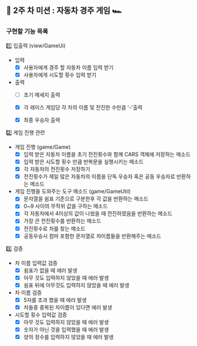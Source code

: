 

## 📌 2주 차 미션 : 자동차 경주 게임 🏎️

### 구현할 기능 목록

1️⃣ 입출력 (view/GameUi)

- 입력 
    - [x] 사용자에게 경주 할 자동차 이름 입력 받기
    - [x] 사용자에게 시도할 횟수 입력 받기

-  출력
    - [ ] 초기 메세지 출력
    - [x] 각 레이스 게임당 각 차의 이름 및 전진한 수만큼 '-'출력
    - [x] 최종 우승자 출력


2️⃣ 게임 진행 관련
    
- 게임 진행 (game/Game)
    - [x] 입력 받은 자동차 이름을 초기 전진횟수와 함께 CARS 객체에 저장하는 메소드
    - [x] 입력 받은 시도할 횟수 만큼 반복문을 실행시키는 메소드
    - [x] 각 자동차의 전진횟수 저장하기
    - [x] 전진횟수가 제일 많은 자동차의 이름을 단독 우승자 혹은 공동 우승자로 반환하는 메소드
    
- 게임 진행을 도와주는 도구 메소드 (game/GameUtil)
    - [x] 문자열을 쉼표 기준으로 구분한후 각 값을 반환하는 메소드
    - [x] 0~9 사이의 무작위 값을 구하는 메소드
    - [x] 각 자동차에서 4이상의 값이 나왔을 때 전진하였음을 반환하는 메소드
    - [x] 가장 큰 전진횟수를 반환하는 메소드
    - [x] 전진횟수로 차를 찾는 메소드
    - [x] 공동우승시 컴마 포함한 문자열로 차이름들을 반환해주는 메소드

3️⃣ 검증

- 차 이름 입력값 검증
    - [x] 쉼표가 없을 때 에러 발생
    - [x] 아무 것도 입력하지 않았을 때 에러 발생
    - [x] 쉼표 뒤에 아무것도 입력하지 않았을 때 에러 발생

- 차 이름 검증
    - [x] 5자를 초과 했을 때 에러 발생
    - [x] 차들중 중복된 차이름이 있다면 에러 발생

- 시도할 횟수 입력값 검증
    - [x] 아무 것도 입력하지 않았을 때 에러 발생
    - [x] 숫자가 아닌 것을 입력했을 때 에러 발생
    - [x] 양의 정수를 입력하지 않았을 때 에러 발생
